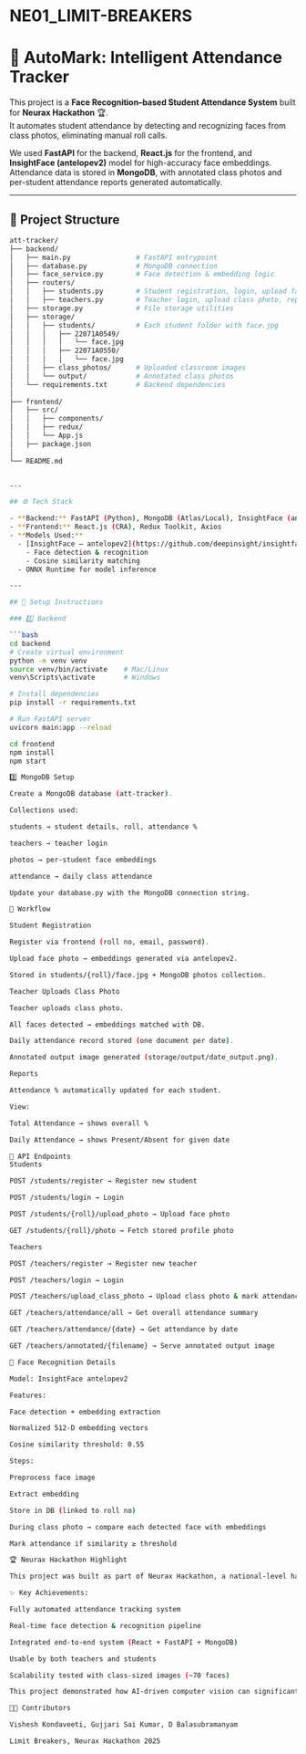 # NE01_LIMIT-BREAKERS

# 🎯 AutoMark: Intelligent Attendance Tracker

This project is a **Face Recognition–based Student Attendance System** built for **Neurax Hackathon** 🏆.  
It automates student attendance by detecting and recognizing faces from class photos, eliminating manual roll calls.  

We used **FastAPI** for the backend, **React.js** for the frontend, and **InsightFace (antelopev2)** model for high-accuracy face embeddings.  
Attendance data is stored in **MongoDB**, with annotated class photos and per-student attendance reports generated automatically.

---


## 📂 Project Structure

```bash
att-tracker/
├── backend/
│   ├── main.py                # FastAPI entrypoint
│   ├── database.py            # MongoDB connection
│   ├── face_service.py        # Face detection & embedding logic
│   ├── routers/
│   │   ├── students.py        # Student registration, login, upload face
│   │   ├── teachers.py        # Teacher login, upload class photo, reports
│   ├── storage.py             # File storage utilities
│   ├── storage/
│   │   ├── students/          # Each student folder with face.jpg
│   │   │   ├── 22071A0549/
│   │   │   │   └── face.jpg
│   │   │   ├── 22071A0550/
│   │   │   │   └── face.jpg
│   │   ├── class_photos/      # Uploaded classroom images
│   │   └── output/            # Annotated class photos
│   └── requirements.txt       # Backend dependencies
│
├── frontend/
│   ├── src/
│   │   ├── components/
│   │   ├── redux/
│   │   └── App.js
│   ├── package.json
│
└── README.md


---

## ⚙️ Tech Stack

- **Backend:** FastAPI (Python), MongoDB (Atlas/Local), InsightFace (antelopev2 model), OpenCV, NumPy, Pandas
- **Frontend:** React.js (CRA), Redux Toolkit, Axios
- **Models Used:**
  - [InsightFace – antelopev2](https://github.com/deepinsight/insightface)
    - Face detection & recognition
    - Cosine similarity matching
  - ONNX Runtime for model inference

---

## 🚀 Setup Instructions

### 1️⃣ Backend

```bash
cd backend
# Create virtual environment
python -m venv venv
source venv/bin/activate    # Mac/Linux
venv\Scripts\activate       # Windows

# Install dependencies
pip install -r requirements.txt

# Run FastAPI server
uvicorn main:app --reload

cd frontend
npm install
npm start

3️⃣ MongoDB Setup

Create a MongoDB database (att-tracker).

Collections used:

students → student details, roll, attendance %

teachers → teacher login

photos → per-student face embeddings

attendance → daily class attendance

Update your database.py with the MongoDB connection string.

📸 Workflow

Student Registration

Register via frontend (roll no, email, password).

Upload face photo → embeddings generated via antelopev2.

Stored in students/{roll}/face.jpg + MongoDB photos collection.

Teacher Uploads Class Photo

Teacher uploads class photo.

All faces detected → embeddings matched with DB.

Daily attendance record stored (one document per date).

Annotated output image generated (storage/output/date_output.png).

Reports

Attendance % automatically updated for each student.

View:

Total Attendance → shows overall %

Daily Attendance → shows Present/Absent for given date

🔑 API Endpoints
Students

POST /students/register → Register new student

POST /students/login → Login

POST /students/{roll}/upload_photo → Upload face photo

GET /students/{roll}/photo → Fetch stored profile photo

Teachers

POST /teachers/register → Register new teacher

POST /teachers/login → Login

POST /teachers/upload_class_photo → Upload class photo & mark attendance

GET /teachers/attendance/all → Get overall attendance summary

GET /teachers/attendance/{date} → Get attendance by date

GET /teachers/annotated/{filename} → Serve annotated output image

🧠 Face Recognition Details

Model: InsightFace antelopev2

Features:

Face detection + embedding extraction

Normalized 512-D embedding vectors

Cosine similarity threshold: 0.55

Steps:

Preprocess face image

Extract embedding

Store in DB (linked to roll no)

During class photo → compare each detected face with embeddings

Mark attendance if similarity ≥ threshold

🏆 Neurax Hackathon Highlight

This project was built as part of Neurax Hackathon, a national-level hackathon that challenged us to solve real-world automation problems with AI/ML.

✨ Key Achievements:

Fully automated attendance tracking system

Real-time face detection & recognition pipeline

Integrated end-to-end system (React + FastAPI + MongoDB)

Usable by both teachers and students

Scalability tested with class-sized images (~70 faces)

This project demonstrated how AI-driven computer vision can significantly reduce manual effort in educational institutions.

👨‍💻 Contributors

Vishesh Kondaveeti, Gujjari Sai Kumar, D Balasubramanyam

Limit Breakers, Neurax Hackathon 2025